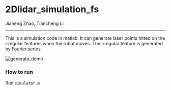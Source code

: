 # 2Dlidar_simulation_fs

Jiaheng Zhao, Tiancheng Li

---

This is a simulation code in matlab. It can generate laser points hitted on the irregular features when the robot moves. The irregular feature is generated by Fourier series.  

![generate_demo](D:\Dropbox\1.Documents\5.Matlab_Program\Simulator_ICRA\2Dlidar_simulation_fs\generate_demo.gif)

### How to run

Run `simulator.m`





